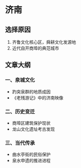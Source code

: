 # 济南

## 选择原因
1. 齐鲁文化核心区，舜耕文化发源地
2. 近代自开商埠的典范城市

## 文章大纲
### 一、泉城文化
- 趵突泉群的地质成因
- 《老残游记》中的济南映像

### 二、历史变迁
- 商埠区建筑保护现状
- 龙山文化遗址考古发现

### 三、当代传承
- 曲水亭街的民俗保护
- 泉水申遗的推进进程